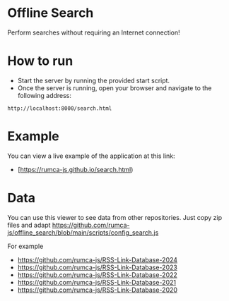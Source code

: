 # Offline Search

Perform searches without requiring an Internet connection!

# How to run

- Start the server by running the provided start script.
- Once the server is running, open your browser and navigate to the following address:
```
http://localhost:8000/search.html
```

# Example

You can view a live example of the application at this link:

 - [https://rumca-js.github.io/search.html)

# Data

You can use this viewer to see data from other repositories. Just copy zip files and adapt https://github.com/rumca-js/offline_search/blob/main/scripts/config_search.js

For example

 - https://github.com/rumca-js/RSS-Link-Database-2024
 - https://github.com/rumca-js/RSS-Link-Database-2023
 - https://github.com/rumca-js/RSS-Link-Database-2022
 - https://github.com/rumca-js/RSS-Link-Database-2021
 - https://github.com/rumca-js/RSS-Link-Database-2020
